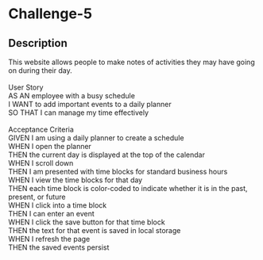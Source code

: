 # Challenge-5
## Description
This website allows people to make notes of activities they may have going on during their day.<br>
<br>
User Story<br>
AS AN employee with a busy schedule<br>
I WANT to add important events to a daily planner<br>
SO THAT I can manage my time effectively<br>
<br>
Acceptance Criteria<br>
GIVEN I am using a daily planner to create a schedule<br>
WHEN I open the planner<br>
THEN the current day is displayed at the top of the calendar<br>
WHEN I scroll down<br>
THEN I am presented with time blocks for standard business hours<br>
WHEN I view the time blocks for that day<br>
THEN each time block is color-coded to indicate whether it is in the past, present, or future<br>
WHEN I click into a time block<br>
THEN I can enter an event<br>
WHEN I click the save button for that time block<br>
THEN the text for that event is saved in local storage<br>
WHEN I refresh the page<br>
THEN the saved events persist<br>
<br><br>
